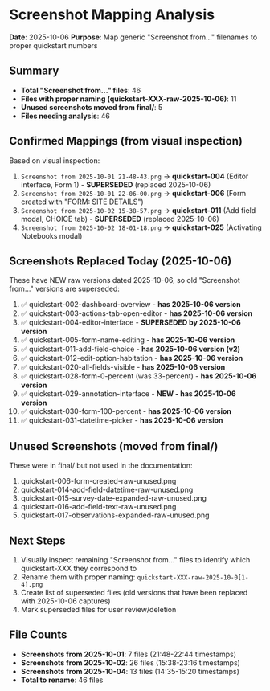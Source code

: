 # Screenshot Mapping Analysis

**Date**: 2025-10-06
**Purpose**: Map generic "Screenshot from..." filenames to proper quickstart numbers

## Summary

- **Total "Screenshot from..." files**: 46
- **Files with proper naming (quickstart-XXX-raw-2025-10-06)**: 11
- **Unused screenshots moved from final/**: 5
- **Files needing analysis**: 46

## Confirmed Mappings (from visual inspection)

Based on visual inspection:

1. `Screenshot from 2025-10-01 21-48-43.png` → **quickstart-004** (Editor interface, Form 1) - **SUPERSEDED** (replaced 2025-10-06)
2. `Screenshot from 2025-10-01 22-06-00.png` → **quickstart-006** (Form created with "FORM: SITE DETAILS")
3. `Screenshot from 2025-10-02 15-38-57.png` → **quickstart-011** (Add field modal, CHOICE tab) - **SUPERSEDED** (replaced 2025-10-06)
4. `Screenshot from 2025-10-02 18-01-18.png` → **quickstart-025** (Activating Notebooks modal)

## Screenshots Replaced Today (2025-10-06)

These have NEW raw versions dated 2025-10-06, so old "Screenshot from..." versions are superseded:

1. ✅ quickstart-002-dashboard-overview - **has 2025-10-06 version**
2. ✅ quickstart-003-actions-tab-open-editor - **has 2025-10-06 version**
3. ✅ quickstart-004-editor-interface - **SUPERSEDED by 2025-10-06 version**
4. ✅ quickstart-005-form-name-editing - **has 2025-10-06 version**
5. ✅ quickstart-011-add-field-choice - **has 2025-10-06 version (v2)**
6. ✅ quickstart-012-edit-option-habitation - **has 2025-10-06 version**
7. ✅ quickstart-020-all-fields-visible - **has 2025-10-06 version**
8. ✅ quickstart-028-form-0-percent (was 33-percent) - **has 2025-10-06 version**
9. ✅ quickstart-029-annotation-interface - **NEW - has 2025-10-06 version**
10. ✅ quickstart-030-form-100-percent - **has 2025-10-06 version**
11. ✅ quickstart-031-datetime-picker - **has 2025-10-06 version**

## Unused Screenshots (moved from final/)

These were in final/ but not used in the documentation:

1. quickstart-006-form-created-raw-unused.png
2. quickstart-014-add-field-datetime-raw-unused.png
3. quickstart-015-survey-date-expanded-raw-unused.png
4. quickstart-016-add-field-text-raw-unused.png
5. quickstart-017-observations-expanded-raw-unused.png

## Next Steps

1. Visually inspect remaining "Screenshot from..." files to identify which quickstart-XXX they correspond to
2. Rename them with proper naming: `quickstart-XXX-raw-2025-10-0[1-4].png`
3. Create list of superseded files (old versions that have been replaced with 2025-10-06 captures)
4. Mark superseded files for user review/deletion

## File Counts

- **Screenshots from 2025-10-01**: 7 files (21:48-22:44 timestamps)
- **Screenshots from 2025-10-02**: 26 files (15:38-23:16 timestamps)
- **Screenshots from 2025-10-04**: 13 files (14:35-15:20 timestamps)
- **Total to rename**: 46 files
